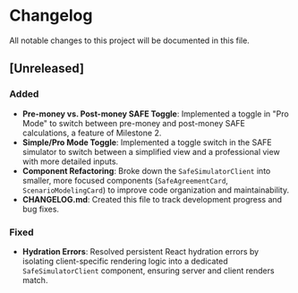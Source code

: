 # Changelog

All notable changes to this project will be documented in this file.

## [Unreleased]

### Added
- **Pre-money vs. Post-money SAFE Toggle**: Implemented a toggle in "Pro Mode" to switch between pre-money and post-money SAFE calculations, a feature of Milestone 2.
- **Simple/Pro Mode Toggle**: Implemented a toggle switch in the SAFE simulator to switch between a simplified view and a professional view with more detailed inputs.
- **Component Refactoring**: Broke down the `SafeSimulatorClient` into smaller, more focused components (`SafeAgreementCard`, `ScenarioModelingCard`) to improve code organization and maintainability.
- **CHANGELOG.md**: Created this file to track development progress and bug fixes.

### Fixed
- **Hydration Errors**: Resolved persistent React hydration errors by isolating client-specific rendering logic into a dedicated `SafeSimulatorClient` component, ensuring server and client renders match.
